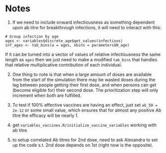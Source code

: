 # Notes

1. If we need to include onward infectiousness as something dependent upon ab titre
for breakthrough infections, it will need to interact with this: 
```
# Group infection by age
ages <- variables$discrete_age$get_values(infectious)
inf_ages <- tab_bins(a = ages, nbins = parameters$N_age)
```
If it can be turned into a vector of values of relative infectiousness the same
length as `ages` then we just need to make a modified `tab_bins` that handles that
relative multiplicative contribution of each individual.

2. One thing to note is that when a large amount of doses are available from the
start of the simulation there may be wasted doses during the lag between people
getting their first dose, and when persons can get (become eligible for) their second dose.
The prioritization step will only increment when both are fulfilled.

3. To test if 100% effective vaccines are having an effect, just set `ab_50 = 2e-12`
or some small value, which ensures that for almost any positive Ab titre the efficacy
will be nearly 1.

4. get `variables_vaccines.R/initialize_vaccine_variables` working with ab titre.

5. to setup correlated Ab titres for 2nd dose, need to ask Alexandra to set up
the code s.t. 2nd dose depends on 1st (right now is the opposite).
